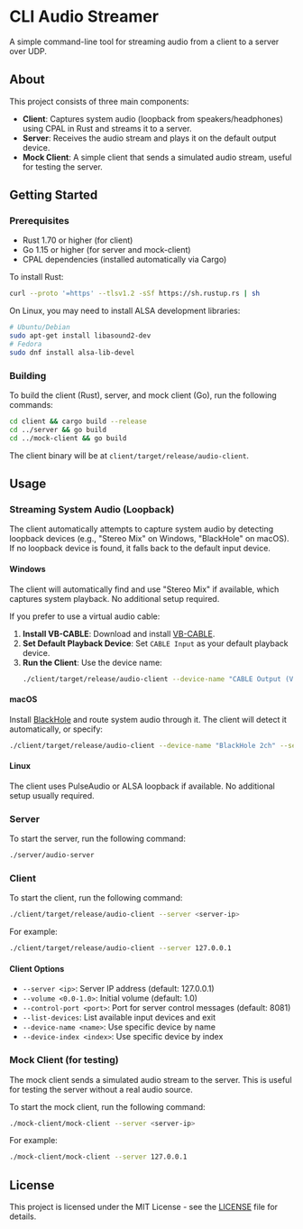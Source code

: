 # CLI Audio Streamer

A simple command-line tool for streaming audio from a client to a server over UDP.

## About

This project consists of three main components:

- **Client**: Captures system audio (loopback from speakers/headphones) using CPAL in Rust and streams it to a server.
- **Server**: Receives the audio stream and plays it on the default output device.
- **Mock Client**: A simple client that sends a simulated audio stream, useful for testing the server.

## Getting Started

### Prerequisites

- Rust 1.70 or higher (for client)
- Go 1.15 or higher (for server and mock-client)
- CPAL dependencies (installed automatically via Cargo)

To install Rust:

```sh
curl --proto '=https' --tlsv1.2 -sSf https://sh.rustup.rs | sh
```

On Linux, you may need to install ALSA development libraries:

```sh
# Ubuntu/Debian
sudo apt-get install libasound2-dev
# Fedora
sudo dnf install alsa-lib-devel
```

### Building

To build the client (Rust), server, and mock client (Go), run the following commands:

```sh
cd client && cargo build --release
cd ../server && go build
cd ../mock-client && go build
```

The client binary will be at `client/target/release/audio-client`.

## Usage

### Streaming System Audio (Loopback)

The client automatically attempts to capture system audio by detecting loopback devices (e.g., "Stereo Mix" on Windows, "BlackHole" on macOS). If no loopback device is found, it falls back to the default input device.

#### Windows

The client will automatically find and use "Stereo Mix" if available, which captures system playback. No additional setup required.

If you prefer to use a virtual audio cable:

1.  **Install VB-CABLE**: Download and install [VB-CABLE](https://vb-audio.com/Cable/index.htm).
2.  **Set Default Playback Device**: Set `CABLE Input` as your default playback device.
3.  **Run the Client**: Use the device name:
    ```sh
    ./client/target/release/audio-client --device-name "CABLE Output (VB-Audio Virtual Cable)" --server <server-ip>
    ```

#### macOS

Install [BlackHole](https://github.com/ExistentialAudio/BlackHole) and route system audio through it. The client will detect it automatically, or specify:

```sh
./client/target/release/audio-client --device-name "BlackHole 2ch" --server <server-ip>
```

#### Linux

The client uses PulseAudio or ALSA loopback if available. No additional setup usually required.

### Server

To start the server, run the following command:

```sh
./server/audio-server
```

### Client

To start the client, run the following command:

```sh
./client/target/release/audio-client --server <server-ip>
```

For example:

```sh
./client/target/release/audio-client --server 127.0.0.1
```

#### Client Options

- `--server <ip>`: Server IP address (default: 127.0.0.1)
- `--volume <0.0-1.0>`: Initial volume (default: 1.0)
- `--control-port <port>`: Port for server control messages (default: 8081)
- `--list-devices`: List available input devices and exit
- `--device-name <name>`: Use specific device by name
- `--device-index <index>`: Use specific device by index

### Mock Client (for testing)

The mock client sends a simulated audio stream to the server. This is useful for testing the server without a real audio source.

To start the mock client, run the following command:

```sh
./mock-client/mock-client --server <server-ip>
```

For example:

```sh
./mock-client/mock-client --server 127.0.0.1
```

## License

This project is licensed under the MIT License - see the [LICENSE](LICENSE) file for details.
